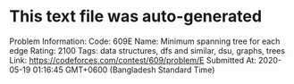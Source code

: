 # This text file was auto-generated

Problem Information:
Code: 609E
Name: Minimum spanning tree for each edge
Rating: 2100
Tags: data structures, dfs and similar, dsu, graphs, trees
Link: https://codeforces.com/contest/609/problem/E
Submitted At: 2020-05-19 01:16:45 GMT+0600 (Bangladesh Standard Time)